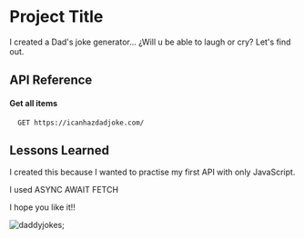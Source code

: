 
# Project Title

I created a Dad's joke generator... ¿Will u be able to laugh or cry? Let's find out.


## API Reference

#### Get all items

```http
  GET https://icanhazdadjoke.com/
```



  
## Lessons Learned

I created this because I wanted to practise my first API with only JavaScript.

I used ASYNC AWAIT FETCH

I hope you like it!!
  

![daddyjokes](https://user-images.githubusercontent.com/76445704/118823309-2f7b4380-b8b9-11eb-9ffd-1faaa210feab.png);

